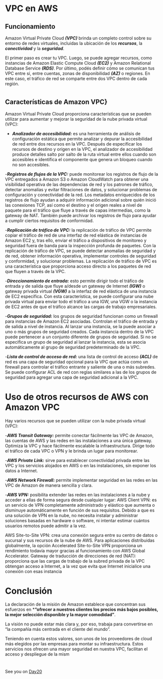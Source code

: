 



# VPC en AWS



## Funcionamiento

Amazon Virtual Private Cloud ***(VPC)*** brinda un completo control sobre su entorno de redes virtuales, incluidas la ubicación de los ***recursos***, la ***conectividad*** y la ***seguridad***. 

El primer paso es crear tu VPC. Luego, se puede agregar recursos, como instancias de Amazon Elastic Compute Cloud ***(EC2)*** y Amazon Relational Database Service ***(RDS)***. Por último, podés definir cómo se comunican tus VPC entre sí, entre cuentas, zonas de disponibilidad ***(AZ)*** o regiones. En este caso, el tráfico de red se comparte entre dos VPC dentro de cada región.

#
#

## Características de Amazon VPC}

Amazon Virtual Private Cloud proporciona características que se pueden utilizar para aumentar y mejorar la seguridad de la nube privada virtual (VPC):

- ***Analizador de accesibilidad:*** es una herramienta de análisis de configuración estática que permite analizar y depurar la accesibilidad de red entre dos recursos en la VPC. Después de especificar los recursos de destino y origen en la VPC, el analizador de accesibilidad produce detalles salto por salto de la ruta virtual entre ellos cuando son accesibles e identifica el componente que genera un bloqueo cuando no son accesibles.

-***Registros de flujos de la VPC:*** puede monitorear los registros de flujo de la VPC entregados a Amazon S3 o Amazon CloudWatch para obtener una visibilidad operativa de las dependencias de red y los patrones de tráfico, detectar anomalías y evitar filtraciones de datos, y solucionar problemas de configuración y conectividad de la red. Los metadatos enriquecidos de los registros de flujo ayudan a adquirir información adicional sobre quién inició las conexiones TCP, así como el destino y el origen reales a nivel de paquete para el tráfico que fluye a través de capas intermedias, como la gateway de NAT. También puede archivar los registros de flujo para ayudar a cumplir ciertos requisitos de conformidad. 


-***Replicación de tráfico de VPC:*** la replicación de tráfico de VPC permite copiar el tráfico de red de una interfaz de red elástica de instancias de Amazon EC2 y, tras ello, enviar el tráfico a dispositivos de monitoreo y seguridad fuera de banda para la inspección profunda de paquetes. Con la replicación de tráfico de VPC, se puede detectar anomalías de seguridad y de red, obtener información operativa, implementar controles de seguridad y conformidad, y solucionar problemas. La replicación de tráfico de VPC es una característica que proporciona acceso directo a los paquetes de red que fluyen a través de la VPC. 

-***Direccionamiento de entrada:*** esto permite dirigir todo el tráfico de entrada y de salida que fluye a/desde un gateway de Internet ***(IGW)*** o gateway privada virtual ***(VGW)*** a la interfaz de red elástica de una instancia de EC2 específica. Con esta característica, se puede configurar una nube privada virtual para enviar todo el tráfico a una IGW, una VGW o la instancia de EC2 antes de que el tráfico alcance las cargas de trabajo empresariales.


-***Grupos de seguridad:*** los grupos de seguridad funcionan como un firewall para instancias de Amazon EC2 asociadas. Controlan el tráfico de entrada y de salida a nivel de instancia. Al lanzar una instancia, se la puede asociar a uno o más grupos de seguridad creados. Cada instancia dentro de la VPC puede pertenecer a un conjunto diferente de grupos de seguridad. Si no se especifica un grupo de seguridad al lanzar la instancia, esta se asocia automáticamente al grupo de seguridad predeterminado de la VPC.

-***Lista de control de acceso de red:***  una lista de control de acceso ***(ACL)*** de red es una capa de seguridad opcional para la VPC que actúa como un firewall para controlar el tráfico entrante y saliente de una o más subredes. Se puede configurar ACL de red con reglas similares a las de los grupos de seguridad para agregar una capa de seguridad adicional a la VPC.



#
#
# Uso de otros recursos de AWS con Amazon VPC



Hay varios recursos que se pueden utilizar con la nube privada virtual (VPC):

-***AWS Transit Gateway:*** permite conectar fácilmente las VPC de Amazon, las cuentas de AWS y las redes en las instalaciones a una única gateway. Optimiza la VPC y hace fácilmente escalable la infraestructura. Dirige todo el tráfico de cada VPC o VPN y le brinda un lugar para monitorear.

-***AWS Private Link:*** sirve para establecer conectividad privada entre las VPC y los servicios alojados en AWS o en las instalaciones, sin exponer los datos a Internet.

-***AWS Network Firewall:*** permite implementar seguridad en las redes en las VPC de Amazon de manera sencilla y clara.

-***AWS VPN:*** posibilita extender las redes en las instalaciones a la nube y acceder a ellas de forma segura desde cualquier lugar: AWS Client VPN: es un servicio de VPN completamente administrado y elástico que aumenta o disminuye automáticamente en función de sus requisitos. Debido a que es una solución de VPN en la nube, no necesita instalar y administrar soluciones basadas en hardware o software, ni intentar estimar cuántos usuarios remotos puede admitir a la vez.

AWS Site-to-Site VPN: crea una conexión segura entre su centro de datos o sucursal y sus recursos de la nube de AWS. Para aplicaciones distribuidas globalmente, la opción Accelerated Site-to-Site VPN proporciona un rendimiento todavía mayor gracias al funcionamiento con AWS Global Accelerator.
Gateway de traducción de direcciones de red (NAT): proporciona que las cargas de trabajo de la subred privada de la VPC obtengan acceso a Internet, a la vez que evita que Internet inicialice una conexión con esas instancia


#
#

# Conclusión 

La declaración de la misión de Amazon establece que concentran sus esfuerzos en ***“ofrecer a nuestros clientes los precios más bajos posibles, la mejor selección disponible y la mayor comodidad”**.

La visión no puede estar más clara y, por eso, trabaja para convertirse en “la compañía más centrada en el cliente del mundo”.

Teniendo en cuenta estos valores, son unos de los proveedores de cloud más elegidos por las empresas para montar su infraestructura. Estos servicios nos ofrecen una mayor seguridad en nuestra VPC, facilitan el acceso y despliegue de la mism












#
#
#
#
#























See you on [Day20](day20.md)
